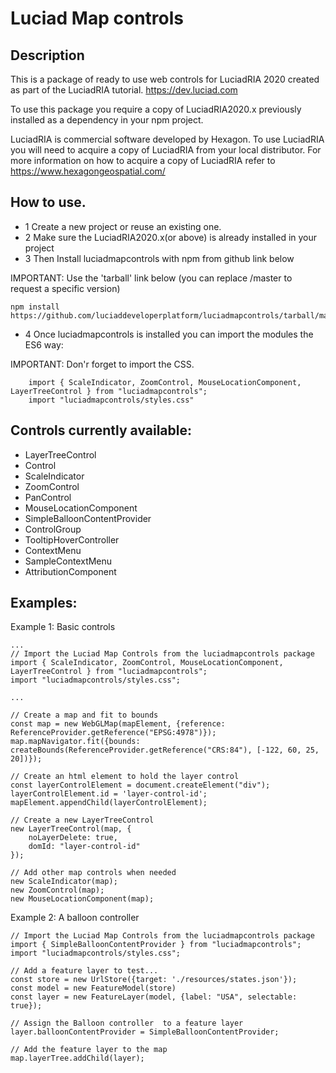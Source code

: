 # Luciad Map controls
 
## Description 
This is a package of ready to use web controls for LuciadRIA 2020 created as part of the LuciadRIA tutorial. 
https://dev.luciad.com

To use this package you require a copy of LuciadRIA2020.x previously installed as a dependency in your npm project.

LuciadRIA is commercial software developed by Hexagon. To use LuciadRIA you will need to acquire a copy of LuciadRIA from your local distributor. 
For more information on how to acquire a copy of LuciadRIA refer to https://www.hexagongeospatial.com/

## How to use.  
- 1 Create a new project or reuse an existing one. 
- 2 Make sure the LuciadRIA2020.x(or above) is already installed in your project
- 3 Then Install luciadmapcontrols with npm from github link below

IMPORTANT: Use the 'tarball' link below (you can replace /master to request a specific version)
```
npm install https://github.com/luciaddeveloperplatform/luciadmapcontrols/tarball/master
```

* 4 Once luciadmapcontrols is installed you can import the modules the ES6 way:  

IMPORTANT:  Don'r forget to import the CSS.
```
    import { ScaleIndicator, ZoomControl, MouseLocationComponent, LayerTreeControl } from "luciadmapcontrols";
    import "luciadmapcontrols/styles.css"
```

## Controls currently available:
 * LayerTreeControl
 * Control
 * ScaleIndicator
 * ZoomControl
 * PanControl
 * MouseLocationComponent
 * SimpleBalloonContentProvider
 * ControlGroup
 * TooltipHoverController
 * ContextMenu
 * SampleContextMenu
 * AttributionComponent


## Examples:
Example 1: Basic controls
```
...
// Import the Luciad Map Controls from the luciadmapcontrols package
import { ScaleIndicator, ZoomControl, MouseLocationComponent, LayerTreeControl } from "luciadmapcontrols";
import "luciadmapcontrols/styles.css";

...

// Create a map and fit to bounds
const map = new WebGLMap(mapElement, {reference: ReferenceProvider.getReference("EPSG:4978")});
map.mapNavigator.fit({bounds: createBounds(ReferenceProvider.getReference("CRS:84"), [-122, 60, 25, 20])});

// Create an html element to hold the layer control
const layerControlElement = document.createElement("div");
layerControlElement.id = 'layer-control-id';
mapElement.appendChild(layerControlElement);

// Create a new LayerTreeControl
new LayerTreeControl(map, {
    noLayerDelete: true,
    domId: "layer-control-id"
});

// Add other map controls when needed
new ScaleIndicator(map);
new ZoomControl(map);
new MouseLocationComponent(map);

```
Example 2: A balloon controller

```
// Import the Luciad Map Controls from the luciadmapcontrols package
import { SimpleBalloonContentProvider } from "luciadmapcontrols";
import "luciadmapcontrols/styles.css";

// Add a feature layer to test...
const store = new UrlStore({target: './resources/states.json'});
const model = new FeatureModel(store)
const layer = new FeatureLayer(model, {label: "USA", selectable: true});

// Assign the Balloon controller  to a feature layer
layer.balloonContentProvider = SimpleBalloonContentProvider;

// Add the feature layer to the map
map.layerTree.addChild(layer);

```
